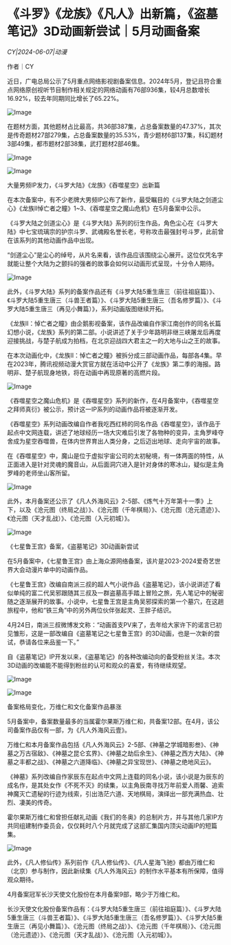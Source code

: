 # 《斗罗》《龙族》《凡人》出新篇，《盗墓笔记》3D动画新尝试｜5月动画备案

*CY|2024-06-07|动漫*

作者｜CY

近日，广电总局公示了5月重点网络影视剧备案信息。2024年5月，登记且符合重点网络原创视听节目制作相关规定的网络动画有76部936集，较4月总数增长16.92%，较去年同期同比增长了65.22%。

![Image](http://static.ylzbl.com/uploads/ueditor/php/upload/image/20240607/1717761547843933.jpeg)

在题材方面，其他题材占比最高，共36部387集，占总备案数量的47.37%，其次是传奇题材27部279集，占总备案数量的35.53%，青少题材6部137集，科幻题材3部49集，都市题材2部38集，武打题材2部46集。

![Image](http://static.ylzbl.com/uploads/ueditor/php/upload/image/20240607/1717761548940092.jpeg)

![Image](http://static.ylzbl.com/uploads/ueditor/php/upload/image/20240607/1717761548395027.png)

大量男频IP发力，《斗罗大陆》《龙族》《吞噬星空》出新篇

在本次备案中，有不少老牌大男频IP公布了新作，最受瞩目的《斗罗大陆之剑道尘心》《龙族II悼亡者之瞳》1~3、《吞噬星空之魔山危机》在5月备案中公示。

《斗罗大陆之剑道尘心》是《斗罗大陆》系列的衍生作品，角色尘心在《斗罗大陆》中七宝琉璃宗的护宗斗罗、武魂殿名誉长老，号称攻击最强封号斗罗，此前曾在该系列的其他动画作品中出现。

“剑道尘心”是尘心的绰号，从片名来看，该作品应该围绕尘心展开。这位仅凭名字就能让整个大陆为之颤抖的强者的故事会如何以动画形式呈现，十分令人期待。

![Image](http://static.ylzbl.com/uploads/ueditor/php/upload/image/20240607/1717761549178696.jpeg)

此外，《斗罗大陆》系列的备案作品还有《斗罗大陆5重生唐三（前往祖庭篇）》、《斗罗大陆5重生唐三（斗兽王者篇）》、《斗罗大陆5重生唐三（吾名修罗篇）》、《斗罗大陆5重生唐三（再见小舞篇）》，系列动画版图继续开拓。

《龙族Ⅱ：悼亡者之瞳》由企鹅影视备案，该作品改编自作家江南创作的同名长篇幻想小说，《龙族》系列的第二部。小说讲述了关于少年路明非继三峡屠龙后再度迎接挑战，与楚子航成为拍档，在北京迎战四大君主之一的大地与山之王的故事。

在本次动画化中，《龙族Ⅱ：悼亡者之瞳》被拆分成三部动画作品，每部各4集。早在2023年，腾讯视频动漫大赏官方就在活动中公开了《龙族》第二季的海报。路明非、楚子航现身地铁，将在动画中再现原著的高燃片段。

![Image](http://static.ylzbl.com/uploads/ueditor/php/upload/image/20240607/1717761549924903.png)

《吞噬星空之魔山危机》是《吞噬星空》系列的新作，在4月备案中，《吞噬星空之拜师真衍》被公示，预计这一IP系列的动画作品将被逐渐开发。

《吞噬星空》系列动画改编自作者我吃西红柿的同名作品《吞噬星空》，该作品于起点中文网连载，讲述了地球经历一场大灾难后引发了各物种的变异，主角罗峰夺舍成为星空吞噬兽，在体内世界育出人类分身，之后迈出地球、走向宇宙的故事。

在《吞噬星空》中，魔山是位于虚拟宇宙公司的太初秘境，有一体两面的特性，从正面进入是针对灵魂的魔音山，从后面洞穴进入是针对身体的寒冰山，疑似是主角罗峰的老师坐山客所留。

![Image](http://static.ylzbl.com/uploads/ueditor/php/upload/image/20240607/1717761551618276.png)

此外，本月备案还公示了《凡人外海风云》2-5部、《炼气十万年第十一季》上下，以及《沧元图（终局之战）》、《沧元图（千年棋局）》、《沧元图（沧元遗迹）》、《沧元图（天才乱战）》、《沧元图（入元初城）》。

![Image](http://static.ylzbl.com/uploads/ueditor/php/upload/image/20240607/1717761558796028.png)

《七星鲁王宫》备案，《盗墓笔记》3D动画新尝试

在5月备案中，《七星鲁王宫》由上海众源网络备案，该片是2023-2024爱奇艺世界大会动漫片单中的动画作品。

《七星鲁王宫》改编自南派三叔的超人气小说作品《盗墓笔记》，该小说讲述了看似单纯的富二代吴邪跟随其三叔及一群盗墓高手踏上冒险之旅，先人笔记中的秘密随之逐渐展开的故事。小说中，七星鲁王宫是主角吴邪探索的第一个墓穴，在这趟旅程中，他和“铁三角”中的另外两位伙伴张起灵、王胖子结识。

4月24日，南派三叔微博发文称：“动画首支PV来了，去年给大家许下的诺言已初见雏形，这是一部改编自《盗墓笔记之七星鲁王宫》的3D动画，也是一次新的尝试，恭请各位来品鉴一下。”

自《盗墓笔记》IP开发以来，《盗墓笔记》的各种改编动向的备受粉丝关注。本次3D动画的改编能不能得到粉丝的认可和观众的喜爱，有待继续观望。

![Image](http://static.ylzbl.com/uploads/ueditor/php/upload/image/20240607/1717761558402713.jpeg)

![Image](http://static.ylzbl.com/uploads/ueditor/php/upload/image/20240607/1717761560963933.png)

备案格局变化，万维仁和文化备案作品暴涨

5月备案中，备案数量最多的当属霍尔果斯万维仁和，共备案12部。在4月，该公司备案作品仅有一部，为《凡人外海风云壹》。

万维仁和本月备案作品包括《凡人外海风云》2-5部、《神墓之学城暗影叁》、《神墓之万古宿敌》、《神墓之昆仑玄界》、《神墓之劫后余生》、《神墓之西方大陆》、《神墓之丰都之战》、《神墓之六道降临》、《神墓之异宝现世》、《神墓之绝地风云》。

《神墓》系列改编自作家辰东在起点中文网上连载的同名小说，该小说是为辰东的成名作，是其处女作《不死不灭》的续集，以主角辰南寻找万年前爱人雨馨、追索神魔灭亡遗秘的行迹为线索，引出浩茫六道、天地棋局，演绎出一部充满热血、壮烈、凄美的传奇。

霍尔果斯万维仁和曾担任献礼动画《我们的冬奥》的总制片方，并与其他几家IP方共同组建制作委员会，仅仅耗时八个月就完成了这部汇集国内顶尖动画IP的短篇集。

![Image](http://static.ylzbl.com/uploads/ueditor/php/upload/image/20240607/1717761560755066.jpeg)

此外，《凡人修仙传》系列前作《凡人修仙传》、《凡人星海飞驰》都由万维仁和（北京）参与制作，因此新续集《凡人外海风云》的制作水平基本有所保障，值得观众期待。

4月备案冠军长沙天使文化股份在本月备案9部，略少于万维仁和。

长沙天使文化股份备案作品有：《斗罗大陆5重生唐三（前往祖庭篇）》、《斗罗大陆5重生唐三（斗兽王者篇）》、《斗罗大陆5重生唐三（吾名修罗篇）》、《斗罗大陆5重生唐三（再见小舞篇）》、《沧元图（终局之战）》、《沧元图（千年棋局）》、《沧元图（沧元遗迹）》、《沧元图（天才乱战）》、《沧元图（入元初城）》。

